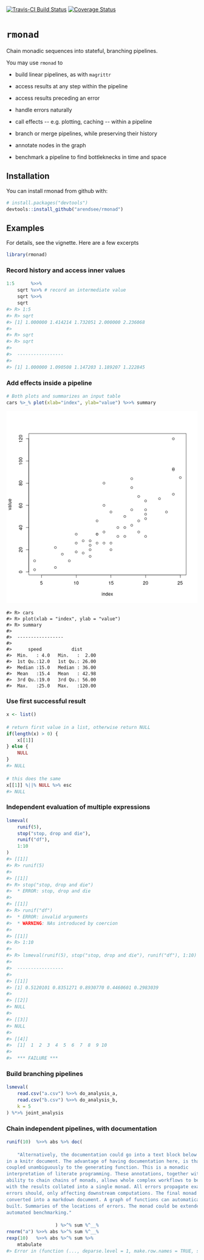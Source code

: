 [![Travis-CI Build Status](https://travis-ci.org/arendsee/rmonad.svg?branch=master)](https://travis-ci.org/arendsee/rmonad)
[![Coverage Status](https://img.shields.io/codecov/c/github/arendsee/rmonad/master.svg)](https://codecov.io/github/arendsee/rmonad?branch=master)

<!-- README.md is generated from README.Rmd. Please edit that file -->




# `rmonad`

Chain monadic sequences into stateful, branching pipelines.

You may use `rmonad` to

 * build linear pipelines, as with `magrittr`

 * access results at any step within the pipeline

 * access results preceding an error

 * handle errors naturally

 * call effects -- e.g. plotting, caching -- within a pipeline

 * branch or merge pipelines, while preserving their history

 * annotate nodes in the graph

 * benchmark a pipeline to find bottleknecks in time and space 


## Installation

You can install rmonad from github with:


```r
# install.packages("devtools")
devtools::install_github("arendsee/rmonad")
```

## Examples

For details, see the vignette. Here are a few excerpts


```r
library(rmonad)
```


### Record history and access inner values


```r
1:5      %>>%
    sqrt %v>% # record an intermediate value
    sqrt %>>%
    sqrt
#> R> 1:5
#> R> sqrt
#> [1] 1.000000 1.414214 1.732051 2.000000 2.236068
#> 
#> R> sqrt
#> R> sqrt
#> 
#>  ----------------- 
#> 
#> [1] 1.000000 1.090508 1.147203 1.189207 1.222845
```


### Add effects inside a pipeline


```r
# Both plots and summarizes an input table
cars %>_% plot(xlab="index", ylab="value") %>>% summary
```

![plot of chunk unnamed-chunk-4](README-unnamed-chunk-4-1.png)

```
#> R> cars
#> R> plot(xlab = "index", ylab = "value")
#> R> summary
#> 
#>  ----------------- 
#> 
#>      speed           dist       
#>  Min.   : 4.0   Min.   :  2.00  
#>  1st Qu.:12.0   1st Qu.: 26.00  
#>  Median :15.0   Median : 36.00  
#>  Mean   :15.4   Mean   : 42.98  
#>  3rd Qu.:19.0   3rd Qu.: 56.00  
#>  Max.   :25.0   Max.   :120.00
```


### Use first successful result


```r
x <- list()

# return first value in a list, otherwise return NULL
if(length(x) > 0) {
    x[[1]]
} else {
    NULL
}
#> NULL

# this does the same
x[[1]] %||% NULL %>% esc
#> NULL
```


### Independent evaluation of multiple expressions


```r
lsmeval(
    runif(5),
    stop("stop, drop and die"),
    runif("df"),
    1:10
)
#> [[1]]
#> R> runif(5)
#> 
#> [[1]]
#> R> stop("stop, drop and die")
#>  * ERROR: stop, drop and die
#> 
#> [[1]]
#> R> runif("df")
#>  * ERROR: invalid arguments
#>  * WARNING: NAs introduced by coercion
#> 
#> [[1]]
#> R> 1:10
#> 
#> R> lsmeval(runif(5), stop("stop, drop and die"), runif("df"), 1:10)
#> 
#>  ----------------- 
#> 
#> [[1]]
#> [1] 0.5120101 0.8351271 0.8930770 0.4460601 0.2983039
#> 
#> [[2]]
#> NULL
#> 
#> [[3]]
#> NULL
#> 
#> [[4]]
#>  [1]  1  2  3  4  5  6  7  8  9 10
#> 
#>  *** FAILURE ***
```


### Build branching pipelines


```r
lsmeval(
    read.csv("a.csv") %>>% do_analysis_a,
    read.csv("b.csv") %>>% do_analysis_b,
    k = 5
) %*>% joint_analysis
```


### Chain independent pipelines, with documentation


```r
runif(10)  %>>% abs %>% doc(

    "Alternatively, the documentation could go into a text block below the code
in a knitr document. The advantage of having documentation here, is that it is
coupled unambiguously to the generating function. This is a monadic
interpretation of literate programming. These annotations, together with the
ability to chain chains of monads, allows whole complex workflows to be built,
with the results collated into a single monad. All errors propagate exactly as
errors should, only affecting downstream computations. The final monad can be
converted into a markdown document. A graph of functions can automatically be
built. Summaries of the locations of errors. The monad could be extended for
automated benchmarking."

                  ) %>^% sum %^__%
rnorm("a") %>>% abs %>^% sum %^__%
rexp(10)   %>>% abs %>^% sum %>%
    mtabulate
#> Error in (function (..., deparse.level = 1, make.row.names = TRUE, stringsAsFactors = default.stringsAsFactors()) : invalid list argument: all variables should have the same length
```

